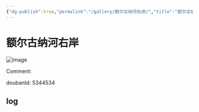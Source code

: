 ```yaml
---
{"dg-publish":true,"permalink":"/gallery/额尔古纳河右岸/","title":"额尔古纳河右岸","created":"2025-05-31T15:51:25.429+08:00"}
---
```



# 额尔古纳河右岸

![image](https://hiraeth-picbed.oss-cn-beijing.aliyuncs.com/20250531155125.webp)

Comment: 



doubanId: 5344534

## log

